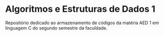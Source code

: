 # Algoritmos e Estruturas de Dados 1
Repositório dedicado ao armazenamento de códigos da matéria AED 1 em linguagem C do segundo semestre da faculdade.
